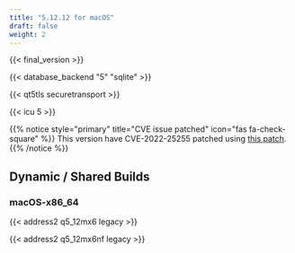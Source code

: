 ```yaml
---
title: "5.12.12 for macOS"
draft: false
weight: 2
---
```


{{< final_version >}}

{{< database_backend "5" "sqlite" >}}

{{< qt5tls securetransport >}}

{{< icu 5 >}}

{{% notice style="primary" title="CVE issue patched" icon="fas fa-check-square" %}}
This version have CVE-2022-25255 patched using <a href="https://codereview.qt-project.org/c/qt/qtbase/+/396020">this patch</a>.
{{% /notice %}}

## Dynamic / Shared Builds

### macOS-x86_64

{{< address2 q5_12mx6 legacy >}}

{{< address2 q5_12mx6nf legacy >}}
